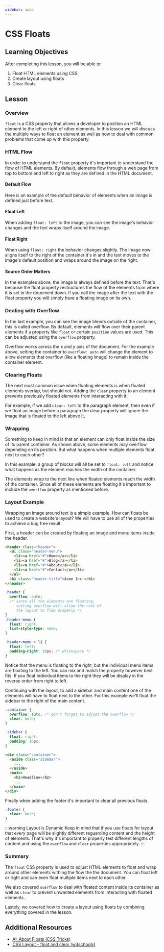 ```yaml
---
sidebar: auto
---
```


# CSS Floats

## Learning Objectives

After completing this lesson, you will be able to:

1. Float HTML elements using CSS
2. Create layout using floats
3. Clear floats

## Lesson

### Overview

`float` is a CSS property that allows a developer to position an HTML element to the left or right of other elements. In this lesson we will discuss the multiple ways to float an element as well as how to deal with common problems that come up with this property.

### HTML Flow

In order to understand the `float` property it's important to understand the flow of HTML elements. By default, elements flow through a web page from top to bottom and left to right as they are defined in the HTML document.

#### Default Flow

Here is an example of the default behavior of elements when an image is defined just before text.

<!-- <div style="background-color: #eee; padding: 10px;">
  <p><img src="https://picsum.photos/100" alt="placeholder"> Lorem ipsum dolor sit, amet consectetur adipisicing elit. Atque quaerat id asperiores at ad odit aperiam harum repellendus commodi magni, modi eligendi iure veniam ipsam dolorem dolor nesciunt consectetur quia eveniet possimus quibusdam laborum est explicabo? Autem optio obcaecati ducimus, maxime cum molestias, vero facere esse corporis accusantium</p>
</div> -->

#### Float Left

When adding `float: left` to the image, you can see the image's behavior changes and the text wraps itself around the image.

<!-- <div style="background-color: #eee; padding: 10px;">
  <p><img src="https://picsum.photos/100" alt="placeholder" style="float: left"> Lorem ipsum dolor sit, amet consectetur adipisicing elit. Atque quaerat id asperiores at ad odit aperiam harum repellendus commodi magni, modi eligendi iure veniam ipsam dolorem dolor nesciunt consectetur quia eveniet possimus quibusdam laborum est explicabo? Autem optio obcaecati ducimus, maxime cum molestias, vero facere esse corporis accusantium aperiam</p>
</div> -->

#### Float Right

When using `float: right` the behavior changes slightly. The image now aligns itself to the right of the container it's in and the text moves to the image's default position and wraps around the image on the right.

<!-- <div style="background-color: #eee; padding: 10px;">
  <p><img src="https://picsum.photos/100" alt="placeholder" style="float: right"> Lorem ipsum dolor sit, amet consectetur adipisicing elit. Atque quaerat id asperiores at ad odit aperiam harum repellendus commodi magni, modi eligendi iure veniam ipsam dolorem dolor nesciunt consectetur quia eveniet possimus quibusdam laborum est explicabo? Autem optio obcaecati ducimus, maxime cum molestias, vero facere esse corporis accusantium aperiam</p>
</div> -->

#### Source Order Matters

In the examples above, the image is always defined before the text. That's because the float property restructures the flow of the elements from where it is set in the doucment down. If you call the image after the text with the float property you will simply have a floating image on its own.

<!-- <div style="background-color: #eee; padding: 10px; margin-bottom: 100px">
  <p>Lorem ipsum dolor sit, amet consectetur adipisicing elit. Atque quaerat id asperiores at ad odit aperiam harum repellendus commodi magni, modi eligendi iure veniam ipsam dolorem dolor nesciunt consectetur quia eveniet possimus quibusdam laborum est explicabo? Autem optio obcaecati ducimus, maxime cum molestias, vero facere esse corporis accusantium aperiam<img src="https://picsum.photos/100" alt="placeholder" style="float: left"></p>
</div> -->

### Dealing with Overflow

In the last example, you can see the image bleeds outside of the container, this is called overflow. By default, elements will flow over their parent elements if a property like `float` or certain `position` values are used. This can be adjusted using the `overflow` property.

Overflow works across the x and y axis of the document. For the example above, setting the container to `overflow: auto` will change the element to allow elements that overflow (like a floating image) to remain inside the container element.

<!-- <div style="background-color: #eee; padding: 10px; overflow: auto;">
  <p>Lorem ipsum dolor sit, amet consectetur adipisicing elit. Atque quaerat id asperiores at ad odit aperiam harum repellendus commodi magni, modi eligendi iure veniam ipsam dolorem dolor nesciunt consectetur quia eveniet possimus quibusdam laborum est explicabo? Autem optio obcaecati ducimus, maxime cum molestias, vero facere esse corporis accusantium aperiam<img src="https://picsum.photos/100" alt="placeholder" style="float: left"></p>
</div> -->

### Clearing Floats

The next most common issue when floating elements is when floated elements overlap, but should not. Adding the `clear` property to an element prevents previously floated elements from interacting with it.

For example, if we add `clear: left` to the paragraph element, then even if we float an image before a paragraph the clear property will ignore the image that is floated to the left above it.

<!-- <div style="background-color: #eee; padding: 10px; overflow: auto;">
  <p>Lorem ipsum dolor sit, amet consectetur adipisicing elit. Atque quaerat id asperiores at ad odit aperiam harum repellendus commodi magni, modi eligendi iure veniam ipsam dolorem dolor nesciunt consectetur quia eveniet possimus quibusdam laborum est explicabo? Autem optio obcaecati ducimus, maxime cum molestias, vero facere esse corporis accusantium aperiam<img src="https://picsum.photos/100" alt="placeholder" style="float: left"></p>
  <p style="clear: left;">Lorem ipsum dolor sit, amet consectetur adipisicing elit. Atque quaerat id asperiores at ad odit aperiam harum repellendus commodi magni, modi eligendi iure veniam ipsam dolorem dolor nesciunt consectetur quia eveniet possimus quibusdam laborum est explicabo? Autem optio obcaecati ducimus, maxime cum molestias, vero facere esse corporis accusantium aperiam</p>
</div> -->

### Wrapping

Something to keep in mind is that an element can only float inside the size of its parent container. As shown above, some elements may overflow depending on its position. But what happens when multiple elements float next to each other?

In this example, a group of blocks will all be set to `float: left` and notice what happens as the element reaches the width of the container.

<!-- <div style="background-color: #eee; padding: 10px; overflow: auto;">
  <div style="background-color: white; border-radius: 10px; float: left; padding: 10px; font-size: 60px; line-height; 1;">🍬</div>
  <div style="background-color: white; border-radius: 10px; float: left; padding: 10px; font-size: 60px; line-height; 1;">🍬</div>
  <div style="background-color: white; border-radius: 10px; float: left; padding: 10px; font-size: 60px; line-height; 1;">🍬</div>
  <div style="background-color: white; border-radius: 10px; float: left; padding: 10px; font-size: 60px; line-height; 1;">🍬</div>
  <div style="background-color: white; border-radius: 10px; float: left; padding: 10px; font-size: 60px; line-height; 1;">🍬</div>
  <div style="background-color: white; border-radius: 10px; float: left; padding: 10px; font-size: 60px; line-height; 1;">🍬</div>
  <div style="background-color: white; border-radius: 10px; float: left; padding: 10px; font-size: 60px; line-height; 1;">🍬</div>
  <div style="background-color: white; border-radius: 10px; float: left; padding: 10px; font-size: 60px; line-height; 1;">🍬</div>
  <div style="background-color: white; border-radius: 10px; float: left; padding: 10px; font-size: 60px; line-height; 1;">🍬</div>
  <div style="background-color: white; border-radius: 10px; float: left; padding: 10px; font-size: 60px; line-height; 1;">🍬</div>
  <div style="background-color: white; border-radius: 10px; float: left; padding: 10px; font-size: 60px; line-height; 1;">🍬</div>
  <div style="background-color: white; border-radius: 10px; float: left; padding: 10px; font-size: 60px; line-height; 1;">🍬</div>
  <div style="background-color: white; border-radius: 10px; float: left; padding: 10px; font-size: 60px; line-height; 1;">🍬</div>
</div> -->

The elements wrap to the next line when floated elements reach the width of the container. Since all of these elements are floating it's important to include the `overflow` property as mentioned before.

### Layout Example

Wrapping an image around text is a simple example. How can floats be used to create a website's layout? We will have to use all of the properties to achieve a bug free result.

First, a header can be created by floating an image and menu items inside the header.

```html
<header class="header">
  <ul class="header-menu">
    <li><a href="#">Home</a></li>
    <li><a href="#">Blog</a></li>
    <li><a href="#">About</a></li>
    <li><a href="#">Contact</a></li>
  </ul>
  <h1 class="header-title">Acme Inc.</h1>
</header>
```

```css
.header {
  overflow: auto;
  /* since all the elements are floating,
     setting overflow will allow the rest of
     the layout to flow properly */
}
.header-menu {
  float: right;
  list-style-type: none;
}

.header-menu > li {
  float: left;
  padding-right: 10px; /* whitespace */
}
```

<!-- <header style="background-color: #eee;">
  <ul style="float: right; list-style-type: none;">
    <li style="float: left; padding-right: 10px;"><a href="#">Home</a></li>
    <li style="float: left; padding-right: 10px;"><a href="#">Blog</a></li>
    <li style="float: left; padding-right: 10px;"><a href="#">About</a></li>
    <li style="float: left; padding-right: 10px;"><a href="#">Contact</a></li>
  </ul>
  <h1>Acme Inc.</h1>
</header> -->

Notice that the menu is floating to the right, but the individual menu items are floating to the left. You can mix and match the property however best fits. If you float individual items to the right they will be display in the reverse order from right to left.

Continuing with the layout, to add a sidebar and main content one of the elements will have to float next to the other. For this example we'll float the sidebar to the right of the main content.

```css
.container {
  overflow: auto; /* don't forget to adjust the overflow */
  clear: both;
}

.sidebar {
  float: right;
  padding: 10px;
}
```

```html
<div class="container">
  <aside class="sidebar">
    ...
  </aside>
  <main>
    <h2>Headline</h2>
    ...
  </main>
</div>
```
<!--
<div style="background-color: #eee; overflow: auto; padding: 10px;">
  <header style="overflow: auto">
    <ul style="float: right; list-style-type: none;">
      <li style="float: left; padding-right: 10px;"><a href="#">Home</a></li>
      <li style="float: left; padding-right: 10px;"><a href="#">Blog</a></li>
      <li style="float: left; padding-right: 10px;"><a href="#">About</a></li>
      <li style="float: left; padding-right: 10px;"><a href="#">Contact</a></li>
    </ul>
    <h1 style="margin: 0">Acme Inc.</h1>
  </header>

  <aside style="float: right; padding: 10px;">
    <h3 style="margin: 0">Categories</h3>
    <ul>
      <li><a href="#">Finance</a></li>
      <li><a href="#">Hiring</a></li>
      <li><a href="#">Marketing</a></li>
      <li><a href="#">Sales</a></li>
      <li><a href="#">Culture</a></li>
    </ul>
  </aside>
  <main>
    <h2 style="margin: 0">Headline</h2>
    <p>
      Lorem ipsum dolor sit amet consectetur, adipisicing elit. Excepturi
      asperiores ullam eligendi id, explicabo libero eos iste sunt aliquam alias
      voluptatum numquam natus quibusdam minima eveniet molestiae illum! Ratione
    </p>
  </main>
</div> -->

Finally when adding the footer it's important to clear all previous floats.

```css
.footer {
  clear: both;
}
```
<!--
<div style="background-color: #eee; overflow: auto; padding: 10px;">
  <header style="overflow: auto">
    <ul style="float: right; list-style-type: none;">
      <li style="float: left; padding-right: 10px;"><a href="#">Home</a></li>
      <li style="float: left; padding-right: 10px;"><a href="#">Blog</a></li>
      <li style="float: left; padding-right: 10px;"><a href="#">About</a></li>
      <li style="float: left; padding-right: 10px;"><a href="#">Contact</a></li>
    </ul>
    <h1 style="margin: 0">Acme Inc.</h1>
  </header>

  <aside style="float: right; padding: 10px;">
    <h3 style="margin: 0">Categories</h3>
    <ul>
      <li><a href="#">Finance</a></li>
      <li><a href="#">Hiring</a></li>
      <li><a href="#">Marketing</a></li>
      <li><a href="#">Sales</a></li>
      <li><a href="#">Culture</a></li>
    </ul>
  </aside>
  <main>
    <h2 style="margin: 0">Headline</h2>
    <p>
      Lorem ipsum dolor sit amet consectetur, adipisicing elit. Excepturi
      asperiores ullam eligendi id, explicabo libero eos iste sunt aliquam alias
      voluptatum numquam natus quibusdam minima eveniet molestiae illum! Ratione
    </p>
  </main>
  <footer style="clear: both; text-align: center;">Acme Inc. All rights reserved.</footer>
</div> -->

:::warning Layout is Dynamic
Keep in mind that if you use floats for layout that every page will be slightly different reguarding content and the height of elements. That's why it's important to properly test different lengths of content and using the `overflow` and `clear` properties appropriately.
:::

### Summary

The `float` CSS property is used to adjust HTML elements to float and wrap around other elements withing the flow the the document. You can float left or right and can even float multiple items next to each other.

We also covered `overflow` to deal with floated content inside its container as well as `clear` to prevent unwanted elements from interacting with floated elements.

Lastely, we covered how to create a layout using floats by combining everything covered in the lesson.

## Additional Resources

- [All About Floats (CSS Tricks)](https://css-tricks.com/all-about-floats/)
- [CSS Layout - float and clear (w3schools)](https://www.w3schools.com/Css/css_float.asp)
